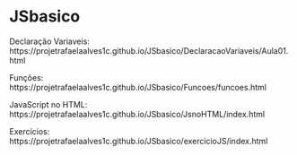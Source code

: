 # JSbasico

<p> Declaração Variaveis: https://projetrafaelaalves1c.github.io/JSbasico/DeclaracaoVariaveis/Aula01.html</p>
<p> Funções: https://projetrafaelaalves1c.github.io/JSbasico/Funcoes/funcoes.html</p>
<p> JavaScript no HTML: https://projetrafaelaalves1c.github.io/JSbasico/JsnoHTML/index.html</p>
<p> Exercícios: https://projetrafaelaalves1c.github.io/JSbasico/exercicioJS/index.html</p>

